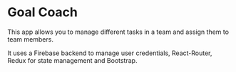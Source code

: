 # Goal Coach

This app allows you to manage different tasks in a team and assign them to team members.

It uses a Firebase backend to manage user credentials, React-Router, Redux for state management and Bootstrap. 

